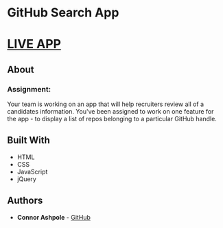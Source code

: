 # GitHub Search App

# [LIVE APP](https://cabagnale.github.io/github-search-app/index.html)

## About

### Assignment:
Your team is working on an app that will help recruiters review all of a candidates information. You've been assigned to work on one feature for the app - to display a list of repos belonging to a particular GitHub handle.

## Built With

* HTML
* CSS
* JavaScript
* jQuery

## Authors

* **Connor Ashpole** - [GitHub](https://github.com/CAbagnale)
